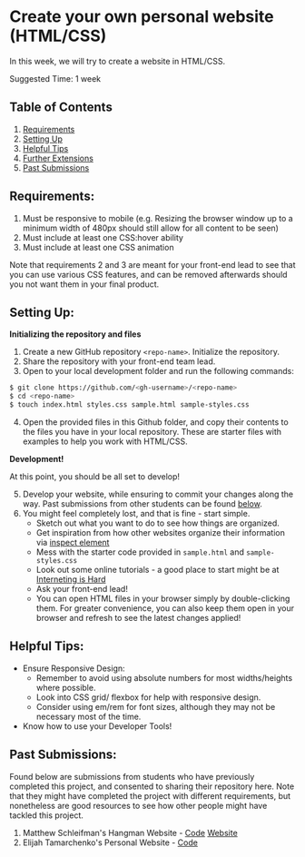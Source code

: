 # Create your own personal website (HTML/CSS)

In this week, we will try to create a website in HTML/CSS.

Suggested Time: 1 week

## Table of Contents

1. [Requirements](#requirements)
2. [Setting Up](#setting-up)
3. [Helpful Tips](#helpful-tips)
4. [Further Extensions](#further-extensions)
5. [Past Submissions](#past-submissions)

## Requirements:

1. Must be responsive to mobile (e.g. Resizing the browser window up to a minimum width of 480px should still allow for all content to be seen)
1. Must include at least one CSS:hover ability
1. Must include at least one CSS animation

Note that requirements 2 and 3 are meant for your front-end lead to see that you can use various CSS features, and can be removed afterwards should you not want them in your final product.

## Setting Up:

**Initializing the repository and files**

1. Create a new GitHub repository `<repo-name>`. Initialize the repository.
2. Share the repository with your front-end team lead.
3. Open to your local development folder and run the following commands:

```bash
$ git clone https://github.com/<gh-username>/<repo-name>
$ cd <repo-name>
$ touch index.html styles.css sample.html sample-styles.css
```

4. Open the provided files in this Github folder, and copy their contents to the files you have in your local repository. These are starter files with examples to help you work with HTML/CSS.

**Development!**

At this point, you should be all set to develop!

5. Develop your website, while ensuring to commit your changes along the way. Past submissions from other students can be found [below](#Past-submissions).
6. You might feel completely lost, and that is fine - start simple.
   - Sketch out what you want to do to see how things are organized.
   - Get inspiration from how other websites organize their information via [inspect element](../Basic%20Tools/Developer%20Tools.md)
   - Mess with the starter code provided in `sample.html` and `sample-styles.css`
   - Look out some online tutorials - a good place to start might be at [Interneting is Hard](https://www.internetingishard.com/)
   - Ask your front-end lead!
   - You can open HTML files in your browser simply by double-clicking them. For greater convenience, you can also keep them open in your browser and refresh to see the latest changes applied!

## Helpful Tips:

- Ensure Responsive Design:
  - Remember to avoid using absolute numbers for most widths/heights where possible.
  - Look into CSS grid/ flexbox for help with responsive design.
  - Consider using em/rem for font sizes, although they may not be necessary most of the time.
- Know how to use your Developer Tools!

## Past Submissions:

Found below are submissions from students who have previously completed this project, and consented to sharing their repository here. Note that they might have completed the project with different requirements, but nonetheless are good resources to see how other people might have tackled this project.

1. Matthew Schleifman's Hangman Website - [Code](https://github.com/mas19/hangmanwebsite) [Website](https://mas19.github.io/hangmanwebsite/)
1. Elijah Tamarchenko's Personal Website - [Code](https://github.com/Conqueror1776/Simplistic-Personal-Website)
